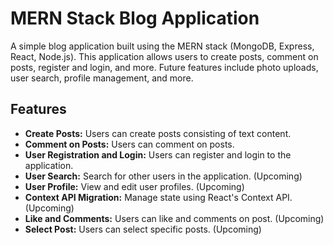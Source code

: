 # MERN Stack Blog Application

A simple blog application built using the MERN stack (MongoDB, Express, React, Node.js). This application allows users to create posts, comment on posts, register and login, and more. Future features include photo uploads, user search, profile management, and more.

## Features

- **Create Posts:** Users can create posts consisting of text content.
- **Comment on Posts:** Users can comment on posts.
- **User Registration and Login:** Users can register and login to the application.
- **User Search:** Search for other users in the application. (Upcoming)
- **User Profile:** View and edit user profiles. (Upcoming)
- **Context API Migration:** Manage state using React's Context API. (Upcoming)
- **Like and Comments:** Users can like and comments on post. (Upcoming)
- **Select Post:** Users can select specific posts. (Upcoming)
